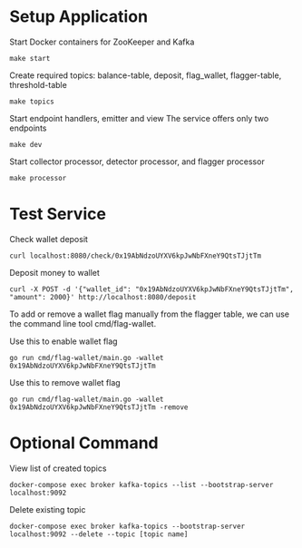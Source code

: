 # Setup Application

Start Docker containers for ZooKeeper and Kafka
```
make start
```

Create required topics: balance-table, deposit, flag_wallet, flagger-table, threshold-table
```
make topics
```

Start endpoint handlers, emitter and view
The service offers only two endpoints
```
make dev
```

Start collector processor, detector processor, and flagger processor
```
make processor
```

# Test Service
Check wallet deposit
```
curl localhost:8080/check/0x19AbNdzoUYXV6kpJwNbFXneY9QtsTJjtTm
```

Deposit money to wallet
```
curl -X POST -d '{"wallet_id": "0x19AbNdzoUYXV6kpJwNbFXneY9QtsTJjtTm", "amount": 2000}' http://localhost:8080/deposit
```

To add or remove a wallet flag manually from the flagger table, we can use the command line tool cmd/flag-wallet.

Use this to enable wallet flag
```
go run cmd/flag-wallet/main.go -wallet 0x19AbNdzoUYXV6kpJwNbFXneY9QtsTJjtTm
```
Use this to remove wallet flag
```
go run cmd/flag-wallet/main.go -wallet 0x19AbNdzoUYXV6kpJwNbFXneY9QtsTJjtTm -remove
```

# Optional Command
View list of created topics
```
docker-compose exec broker kafka-topics --list --bootstrap-server localhost:9092
```

Delete existing topic
```
docker-compose exec broker kafka-topics --bootstrap-server localhost:9092 --delete --topic [topic name]
```